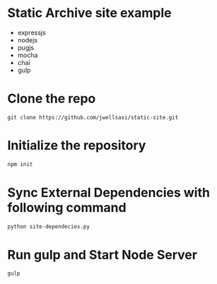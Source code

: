 # Static Archive site example

* expressjs
* nodejs
* pugjs
* mocha
* chai
* gulp

# Clone the repo

```
git clone https://github.com/jwellsasi/static-site.git
``` 

# Initialize the repository

```javascript
npm init

```

# Sync External Dependencies with following command

```python
python site-dependecies.py
```

# Run gulp and Start Node Server

```
gulp
```